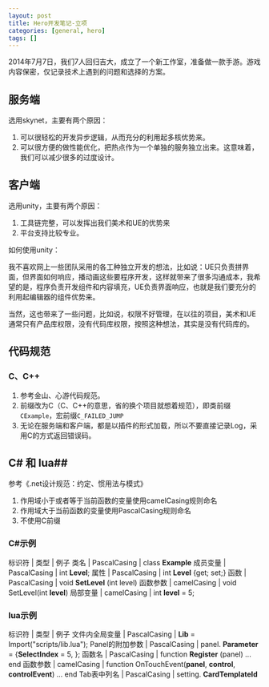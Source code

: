 ```yaml
---
layout: post
title: Hero开发笔记-立项
categories: [general, hero]
tags: []
---
```


2014年7月7日，我们7人回归吉大，成立了一个新工作室，准备做一款手游。游戏内容保密，仅记录技术上遇到的问题和选择的方案。

## 服务端 ##
选用skynet，主要有两个原因：

1. 可以很轻松的开发异步逻辑，从而充分的利用起多核优势来。
1. 可以很方便的做性能优化，把热点作为一个单独的服务独立出来。这意味着，我们可以减少很多的过度设计。

## 客户端 ##
选用unity，主要有两个原因：

1. 工具链完整，可以发挥出我们美术和UE的优势来
1. 平台支持比较专业。

如何使用unity：

我不喜欢网上一些团队采用的各工种独立开发的想法，比如说：UE只负责拼界面，但界面如何响应，播动画这些要程序开发，这样就带来了很多沟通成本，我希望的是，程序负责开发组件和内容填充，UE负责界面响应，也就是我们要充分的利用起编辑器的组件优势来。

当然，这也带来了一些问题，比如说，权限不好管理，在以往的项目，美术和UE通常只有产品库权限，没有代码库权限，按照这种想法，其实是没有代码库的。
 
## 代码规范 ##
### C、C++ ###
1. 参考金山、心游代码规范。
1. 前缀改为C（C、C++的意思，省的换个项目就想着规范），即类前缀`CExample`，宏前缀`C_FAILED_JUMP`
1. 无论在服务端和客户端，都是以插件的形式加载，所以不要直接记录Log，采用C的方式返回错误码。

## C# 和 lua##
参考《.net设计规范：约定、惯用法与模式》

1. 作用域小于或者等于当前函数的变量使用camelCasing规则命名
1. 作用域大于当前函数的变量使用PascalCasing规则命名
1. 不使用C前缀

### C#示例 ###

标识符  				| 类型				| 例子
类名    	            | PascalCasing     	| class **Example**
成员变量  		    | PascalCasing     	| int **Level**;
属性           	    | PascalCasing     	| int **Level** {get; set;}
函数           	    | PascalCasing     	| void **SetLevel** (int level)
函数参数         	    | camelCasing      	| void SetLevel(int **level**)
局部变量         	    | camelCasing      	| int **level** = 5;

### lua示例 ###

标识符  				| 类型				| 例子
文件内全局变量    	    | PascalCasing     	| **Lib** = Import("scripts/lib.lua"); 
Panel的附加参数  		| PascalCasing     	| panel. **Parameter** = {**SelectIndex** = 5, };
函数名           	    | PascalCasing     	| function **Register** (panel) ... end
函数参数         	    | camelCasing      	| function OnTouchEvent(**panel**, **control**, **controlEvent**) ... end
Tab表中列名      	    | PascalCasing     	| setting. **CardTemplateId**
